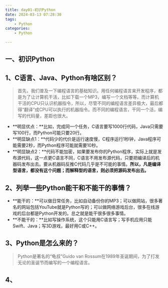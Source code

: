 ```yaml
---
title: day01-初识Python
date: 2024-03-13 07:28:30
tags: 
	- Python
categories: 
	- Python

---
```




## 一、初识Python

## 1、C语言、Java、Python有啥区别？

> 首先，我们普及一下编程语言的基础知识。用任何编程语言来开发程序，都是为了让计算机干活，比如下载一个MP3，编写一个文档等等。而计算机干活的CPU只认识机器指令，所以，尽管不同的编程语言差异极大，最后都得“翻译”成CPU可以执行的机器指令。而不同的编程语言，干同一个活，编写的代码量，差距也很大。

- **明显优点：**比如，完成同一个任务，C语言要写1000行代码，Java只需要写100行，而Python可能只要20行。
- **明显缺点1：**代码少的代价是运行速度慢，C程序运行1秒钟，Java程序可能需要2秒，而Python程序可能就需要10秒。
- **明显缺点2：**代码不能加密，如果要发布你的Python程序，实际上就是发布源代码，这一点更C语言不同，C语言不用发布源代码，只要把编译后的机器码发布出去。要从机器码反推C代码几乎是不可能的事情。**所以，凡是编译型语言，都没有这个问题；而解释型的语言，则必须把源码发布出去。**



## 2、列举一些Python能干和不能干的事情？

- **能干的：**可以做日常任务，比如自动备份你的MP3；可以做网站，很多著名的网站包括YouTube就是Python写的；可以做网络游戏后台，很多在线游戏的后台都是Python开发的。总之就是能干很多很多事情。
- **不能干的：**比如写操作系统，这个只能用C语言写；写手机应用只能Swift、Java；写3D游戏，最好用C或C++。



## 3、Python是怎么来的？

> Python是著名的“龟叔”Guido van Rossum在1989年圣诞期间，为了打发无论的圣诞节而编写的一个编程语言。



## 4、






















































